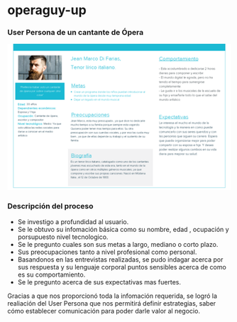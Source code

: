 # operaguy-up

### User Persona de un cantante de Ópera

![User Persona](./img/userp.png)

### Descripción del proceso
 
* Se investigo a profundidad al usuario.
* Se le obtuvo su infomación básica como su nombre, edad , ocupación y porsupuesto nivel tecnologico.
* Se le pregunto cuales son sus metas a largo, mediano o corto plazo.
* Sus preocupaciones tanto a nivel profesional como personal.
* Basandonos en las entrevistas realizadas, se pudo indagar acerca por sus respuesta y su lenguaje corporal puntos sensibles acerca de como es su comportamiento.
* Se le pregunto acerca de sus expectativas mas fuertes.

Gracias a que nos proporcionó toda la infomación requerida, se logró la realiación del User Persona que nos permitirá definir estrategias, saber cómo establecer comunicación para poder darle valor al negocio. 



 


